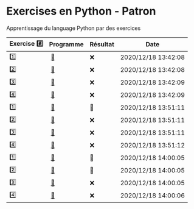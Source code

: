 # Exercises en Python - Patron

Apprentissage du language Python par des exercices

|  Exercise :hash:  |  Programme | Résultat | Date |
|-------------------|------------|----------|------|
| :one: | [:bookmark:](01/programme.py) | :x: | 2020/12/18 13:42:08 |
| :two: | [:bookmark:](02/programme.py) | :x: | 2020/12/18 13:42:08 |
| :three: | [:bookmark:](03/programme.py) | :x: | 2020/12/18 13:42:09 |
| :four: | [:bookmark:](04/programme.py) | :x: | 2020/12/18 13:42:09 |
| :one: | [:bookmark:](01/programme.py) | :tada: | 2020/12/18 13:51:11 |
| :two: | [:bookmark:](02/programme.py) | :x: | 2020/12/18 13:51:11 |
| :three: | [:bookmark:](03/programme.py) | :x: | 2020/12/18 13:51:11 |
| :four: | [:bookmark:](04/programme.py) | :x: | 2020/12/18 13:51:12 |
| :one: | [:bookmark:](01/programme.py) | :tada: | 2020/12/18 14:00:05 |
| :two: | [:bookmark:](02/programme.py) | :tada: | 2020/12/18 14:00:05 |
| :three: | [:bookmark:](03/programme.py) | :x: | 2020/12/18 14:00:05 |
| :four: | [:bookmark:](04/programme.py) | :x: | 2020/12/18 14:00:06 |
